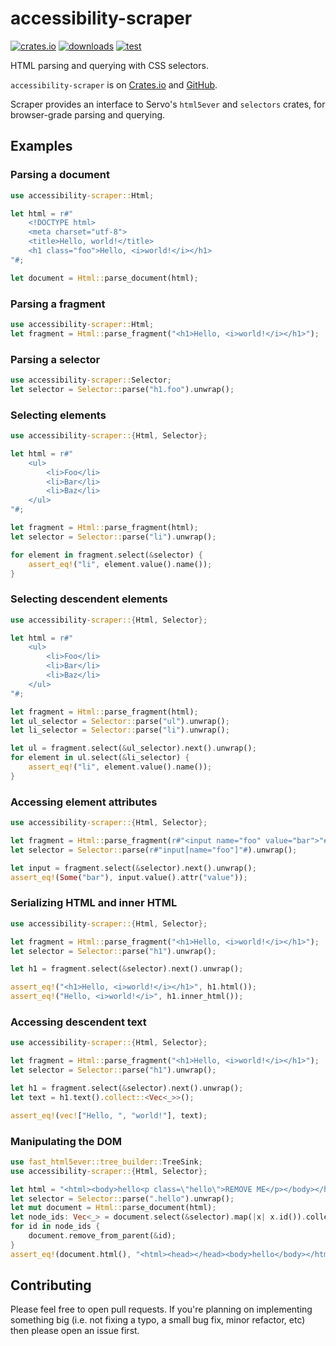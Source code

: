 # accessibility-scraper

[![crates.io](https://img.shields.io/crates/v/accessibility-scraper?color=dark-green)][crate]
[![downloads](https://img.shields.io/crates/d/accessibility-scraper)][crate]
[![test](https://github.com/causal-agent/accessibility-scraper/actions/workflows/test.yml/badge.svg)][tests]

HTML parsing and querying with CSS selectors.

`accessibility-scraper` is on [Crates.io][crate] and [GitHub][github].

[crate]: https://crates.io/crates/accessibility-scraper
[github]: https://github.com/causal-agent/accessibility-scraper
[tests]: https://github.com/causal-agent/accessibility-scraper/actions/workflows/test.yml

Scraper provides an interface to Servo's `html5ever` and `selectors` crates, for browser-grade parsing and querying.

## Examples

### Parsing a document

```rust
use accessibility-scraper::Html;

let html = r#"
    <!DOCTYPE html>
    <meta charset="utf-8">
    <title>Hello, world!</title>
    <h1 class="foo">Hello, <i>world!</i></h1>
"#;

let document = Html::parse_document(html);
```

### Parsing a fragment

```rust
use accessibility-scraper::Html;
let fragment = Html::parse_fragment("<h1>Hello, <i>world!</i></h1>");
```

### Parsing a selector

```rust
use accessibility-scraper::Selector;
let selector = Selector::parse("h1.foo").unwrap();
```

### Selecting elements

```rust
use accessibility-scraper::{Html, Selector};

let html = r#"
    <ul>
        <li>Foo</li>
        <li>Bar</li>
        <li>Baz</li>
    </ul>
"#;

let fragment = Html::parse_fragment(html);
let selector = Selector::parse("li").unwrap();

for element in fragment.select(&selector) {
    assert_eq!("li", element.value().name());
}
```

### Selecting descendent elements

```rust
use accessibility-scraper::{Html, Selector};

let html = r#"
    <ul>
        <li>Foo</li>
        <li>Bar</li>
        <li>Baz</li>
    </ul>
"#;

let fragment = Html::parse_fragment(html);
let ul_selector = Selector::parse("ul").unwrap();
let li_selector = Selector::parse("li").unwrap();

let ul = fragment.select(&ul_selector).next().unwrap();
for element in ul.select(&li_selector) {
    assert_eq!("li", element.value().name());
}
```

### Accessing element attributes

```rust
use accessibility-scraper::{Html, Selector};

let fragment = Html::parse_fragment(r#"<input name="foo" value="bar">"#);
let selector = Selector::parse(r#"input[name="foo"]"#).unwrap();

let input = fragment.select(&selector).next().unwrap();
assert_eq!(Some("bar"), input.value().attr("value"));
```

### Serializing HTML and inner HTML

```rust
use accessibility-scraper::{Html, Selector};

let fragment = Html::parse_fragment("<h1>Hello, <i>world!</i></h1>");
let selector = Selector::parse("h1").unwrap();

let h1 = fragment.select(&selector).next().unwrap();

assert_eq!("<h1>Hello, <i>world!</i></h1>", h1.html());
assert_eq!("Hello, <i>world!</i>", h1.inner_html());
```

### Accessing descendent text

```rust
use accessibility-scraper::{Html, Selector};

let fragment = Html::parse_fragment("<h1>Hello, <i>world!</i></h1>");
let selector = Selector::parse("h1").unwrap();

let h1 = fragment.select(&selector).next().unwrap();
let text = h1.text().collect::<Vec<_>>();

assert_eq!(vec!["Hello, ", "world!"], text);
```

### Manipulating the DOM

```rust
use fast_html5ever::tree_builder::TreeSink;
use accessibility-scraper::{Html, Selector};

let html = "<html><body>hello<p class=\"hello\">REMOVE ME</p></body></html>";
let selector = Selector::parse(".hello").unwrap();
let mut document = Html::parse_document(html);
let node_ids: Vec<_> = document.select(&selector).map(|x| x.id()).collect();
for id in node_ids {
    document.remove_from_parent(&id);
}
assert_eq!(document.html(), "<html><head></head><body>hello</body></html>");
```

## Contributing

Please feel free to open pull requests. If you're planning on implementing
something big (i.e. not fixing a typo, a small bug fix, minor refactor, etc)
then please open an issue first.
